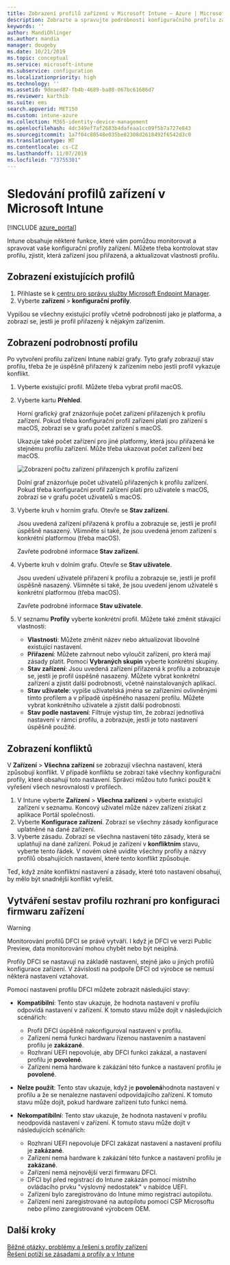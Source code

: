 ```yaml
---
title: Zobrazení profilů zařízení v Microsoft Intune – Azure | Microsoft Docs
description: Zobrazte a spravujte podrobnosti konfiguračního profilu zařízení v Microsoft Intune, prohlédněte si graf počtu zařízení přiřazených k profilu a zjistěte, která zařízení mají přiřazené nebo nasazené profily. Můžete také vyřešit problémy s profily, které mají konfliktní nastavení.
keywords: ''
author: MandiOhlinger
ms.author: mandia
manager: dougeby
ms.date: 10/21/2019
ms.topic: conceptual
ms.service: microsoft-intune
ms.subservice: configuration
ms.localizationpriority: high
ms.technology: ''
ms.assetid: 9deaed87-fb4b-4689-ba88-067bc61686d7
ms.reviewer: karthib
ms.suite: ems
search.appverid: MET150
ms.custom: intune-azure
ms.collection: M365-identity-device-management
ms.openlocfilehash: 4dc349ef7af2683b4dafeaa1cc09f5b7a727e843
ms.sourcegitcommit: 1a7f04c80548e035be82308d2618492f6542d3c0
ms.translationtype: MT
ms.contentlocale: cs-CZ
ms.lasthandoff: 11/07/2019
ms.locfileid: "73755301"
---
```

# <a name="monitor-device-profiles-in-microsoft-intune"></a>Sledování profilů zařízení v Microsoft Intune

[!INCLUDE [azure_portal](../includes/azure_portal.md)]

Intune obsahuje některé funkce, které vám pomůžou monitorovat a spravovat vaše konfigurační profily zařízení. Můžete třeba kontrolovat stav profilu, zjistit, která zařízení jsou přiřazená, a aktualizovat vlastnosti profilu.

## <a name="view-existing-profiles"></a>Zobrazení existujících profilů

1. Přihlaste se k [centru pro správu služby Microsoft Endpoint Manager](https://go.microsoft.com/fwlink/?linkid=2109431).
2. Vyberte **zařízení** > **konfigurační profily**.

Vypíšou se všechny existující profily včetně podrobností jako je platforma, a zobrazí se, jestli je profil přiřazený k nějakým zařízením.

## <a name="view-details-on-a-profile"></a>Zobrazení podrobností profilu

Po vytvoření profilu zařízení Intune nabízí grafy. Tyto grafy zobrazují stav profilu, třeba že je úspěšně přiřazený k zařízením nebo jestli profil vykazuje konflikt.

1. Vyberte existující profil. Můžete třeba vybrat profil macOS.
2. Vyberte kartu **Přehled**.

    Horní grafický graf znázorňuje počet zařízení přiřazených k profilu zařízení. Pokud třeba konfigurační profil zařízení platí pro zařízení s macOS, zobrazí se v grafu počet zařízení s macOS.

    Ukazuje také počet zařízení pro jiné platformy, která jsou přiřazená ke stejnému profilu zařízení. Může třeba ukazovat počet zařízení bez macOS.

    ![Zobrazení počtu zařízení přiřazených k profilu zařízení](./media/device-profile-monitor/device-configuration-profile-graphical-chart.png)

    Dolní graf znázorňuje počet uživatelů přiřazených k profilu zařízení. Pokud třeba konfigurační profil zařízení platí pro uživatele s macOS, zobrazí se v grafu počet uživatelů s macOS.

3. Vyberte kruh v horním grafu. Otevře se **Stav zařízení**.

    Jsou uvedená zařízení přiřazená k profilu a zobrazuje se, jestli je profil úspěšně nasazený. Všimněte si také, že jsou uvedená jenom zařízení s konkrétní platformou (třeba macOS).

    Zavřete podrobné informace **Stav zařízení**.

4. Vyberte kruh v dolním grafu. Otevře se **Stav uživatele**. 

    Jsou uvedení uživatelé přiřazení k profilu a zobrazuje se, jestli je profil úspěšně nasazený. Všimněte si také, že jsou uvedení jenom uživatelé s konkrétní platformou (třeba macOS).

    Zavřete podrobné informace **Stav uživatele**.

5. V seznamu **Profily** vyberte konkrétní profil. Můžete také změnit stávající vlastnosti:
    - **Vlastnosti**: Můžete změnit název nebo aktualizovat libovolné existující nastavení.
    - **Přiřazení**: Můžete zahrnout nebo vyloučit zařízení, pro která mají zásady platit. Pomocí **Vybraných skupin** vyberte konkrétní skupiny.
    - **Stav zařízení**: Jsou uvedená zařízení přiřazená k profilu a zobrazuje se, jestli je profil úspěšně nasazený. Můžete vybrat konkrétní zařízení a zjistit další podrobnosti, včetně nainstalovaných aplikací.
    - **Stav uživatele**: vypíše uživatelská jména se zařízeními ovlivněnými tímto profilem a v případě úspěšného nasazení profilu. Můžete vybrat konkrétního uživatele a zjistit další podrobnosti.
    - **Stav podle nastavení**: Filtruje výstup tím, že zobrazí jednotlivá nastavení v rámci profilu, a zobrazuje, jestli je toto nastavení úspěšně použité.

## <a name="view-conflicts"></a>Zobrazení konfliktů

V **Zařízení** > **Všechna zařízení** se zobrazují všechna nastavení, která způsobují konflikt. V případě konfliktu se zobrazí také všechny konfigurační profily, které obsahují toto nastavení. Správci můžou tuto funkci použít k vyřešení všech nesrovnalostí v profilech.

1. V Intune vyberte **Zařízení** > **Všechna zařízení** > vyberte existující zařízení v seznamu. Koncový uživatel může název zařízení získat z aplikace Portál společnosti.
2. Vyberte **Konfigurace zařízení**. Zobrazí se všechny zásady konfigurace uplatněné na dané zařízení.
3. Vyberte zásadu. Zobrazí se všechna nastavení této zásady, která se uplatňují na dané zařízení. Pokud je zařízení v **konfliktním** stavu, vyberte tento řádek. V novém okně uvidíte všechny profily a názvy profilů obsahujících nastavení, které tento konflikt způsobuje.

Teď, když znáte konfliktní nastavení a zásady, které toto nastavení obsahují, by mělo být snadnější konflikt vyřešit. 

## <a name="device-firmware-configuration-interface-profile-reporting"></a>Vytváření sestav profilu rozhraní pro konfiguraci firmwaru zařízení

> [!WARNING]
> Monitorování profilů DFCI se právě vytváří. I když je DFCI ve verzi Public Preview, data monitorování mohou chybět nebo být neúplná.

Profily DFCI se nastavují na základě nastavení, stejně jako u jiných profilů konfigurace zařízení. V závislosti na podpoře DFCI od výrobce se nemusí některá nastavení vztahovat.

Pomocí nastavení profilu DFCI můžete zobrazit následující stavy:

- **Kompatibilní**: Tento stav ukazuje, že hodnota nastavení v profilu odpovídá nastavení v zařízení. K tomuto stavu může dojít v následujících scénářích:

  - Profil DFCI úspěšně nakonfiguroval nastavení v profilu.
  - Zařízení nemá funkci hardwaru řízenou nastavením a nastavení profilu je **zakázané**.
  - Rozhraní UEFI nepovoluje, aby DFCI funkci zakázal, a nastavení profilu je **povolené**.
  - Zařízení nemá hardware k zakázání této funkce a nastavení profilu je **povolené**.

- **Nelze použít**: Tento stav ukazuje, když je **povolená**hodnota nastavení v profilu a že se nenalezne nastavení odpovídajícího zařízení. K tomuto stavu může dojít, pokud hardware zařízení tuto funkci nemá.

- **Nekompatibilní**: Tento stav ukazuje, že hodnota nastavení v profilu neodpovídá nastavení v zařízení. K tomuto stavu může dojít v následujících scénářích:

  - Rozhraní UEFI nepovoluje DFCI zakázat nastavení a nastavení profilu je **zakázané**.
  - Zařízení nemá hardware k zakázání této funkce a nastavení profilu je **zakázané**.
  - Zařízení nemá nejnovější verzi firmwaru DFCI.
  - DFCI byl před registrací do Intune zakázán pomocí místního ovládacího prvku "výslovný nedostatek" v nabídce UEFI.
  - Zařízení bylo zaregistrováno do Intune mimo registraci autopilotu.
  - Zařízení není zaregistrované na autopilotu pomocí CSP Microsoftu nebo přímo zaregistrované výrobcem OEM.

## <a name="next-steps"></a>Další kroky

[Běžné otázky, problémy a řešení s profily zařízení](device-profile-troubleshoot.md)  
[Řešení potíží se zásadami a profily a v Intune](troubleshoot-policies-in-microsoft-intune.md)
